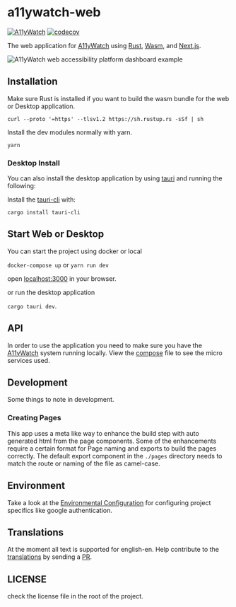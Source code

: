 # a11ywatch-web

[![A11yWatch](https://circleci.com/gh/a11ywatch/web.svg?style=svg)](https://circleci.com/gh/a11ywatch/web)
[![codecov](https://codecov.io/gh/a11ywatch/web/branch/main/graph/badge.svg?token=0LZKQ2H848)](https://codecov.io/gh/a11ywatch/web)
<!-- [![A11yWatch status](https://api.a11ywatch.com/status/a11ywatch.com?style=svg)](https://a11ywatch.com/reports/a11ywatch.com) -->

The web application for [A11yWatch](https://a11ywatch.com) using [Rust](https://www.rust-lang.org/), [Wasm](https://webassembly.org/), and [Next.js](https://nextjs.org/).

![A11yWatch web accessibility platform dashboard example](https://user-images.githubusercontent.com/8095978/208310294-9cf06fda-f03e-4329-af30-5efea8af579c.png)

## Installation

Make sure Rust is installed if you want to build the wasm bundle for the web or Desktop application.

`curl --proto '=https' --tlsv1.2 https://sh.rustup.rs -sSf | sh`

Install the dev modules normally with yarn.

`yarn`

### Desktop Install

You can also install the desktop application by using [tauri](https://tauri.app/v1/guides/getting-started/prerequisites) and running the following:

Install the [tauri-cli](https://tauri.app/v1/api/cli/) with:

`cargo install tauri-cli`

## Start Web or Desktop

You can start the project using docker or local

`docker-compose up` or `yarn run dev`

open [localhost:3000](http://localhost:3000) in your browser.

or run the desktop application

`cargo tauri dev`.

## API

In order to use the application you need to make sure you have the [A11yWatch](https://github.com/A11yWatch/a11ywatch) system running locally. View the [compose](https://github.com/A11yWatch/a11ywatch/blob/master/docker-compose.yml) file to see the micro services used.

## Development

Some things to note in development.

### Creating Pages

This app uses a meta like way to enhance the build step with auto generated html from the page components.
Some of the enhancements require a certain format for Page naming and exports to build the pages correctly.
The default export component in the `./pages` directory needs to match the route or naming of the file as camel-case.

## Environment

Take a look at the [Environmental Configuration](https://docs.a11ywatch.com/documentation/web/#environmental-configuration) for configuring project specifics like google authentication.

## Translations

At the moment all text is supported for english-en. Help contribute to the [translations](https://github.com/A11yWatch/web/tree/main/src/content/strings/a11y) by sending a [PR](https://github.com/A11yWatch/web/compare).

## LICENSE

check the license file in the root of the project.
